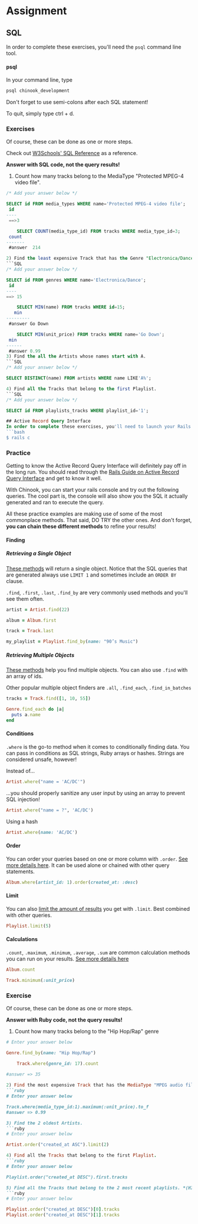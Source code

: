 # Assignment

## SQL
In order to complete these exercises, you'll need the `psql` command line tool.

#### psql

In your command line, type
```bash
psql chinook_development
```
Don't forget to use semi-colons after each SQL statement!

To quit, simply type ctrl + d.

### Exercises

Of course, these can be done as one or more steps.

Check out [W3Schools' SQL Reference](http://www.w3schools.com/sql/sql_syntax.asp) as a reference.

**Answer with SQL code, not the query results!**

1) Count how many tracks belong to the MediaType "Protected MPEG-4 video file".
```SQL
/* Add your answer below */

SELECT id FROM media_types WHERE name='Protected MPEG-4 video file';
 id 
----
 ==>3

	SELECT COUNT(media_type_id) FROM tracks WHERE media_type_id=3;
 count 
-------
 #answer  214

2) Find the least expensive Track that has the Genre "Electronica/Dance".
```SQL
/* Add your answer below */

SELECT id FROM genres WHERE name='Electronica/Dance';
 id 
----
==> 15

	SELECT MIN(name) FROM tracks WHERE id=15;
   min   
---------
 #answer Go Down

	SELECT MIN(unit_price) FROM tracks WHERE name='Go Down';
 min  
------
 #answer 0.99
3) Find the all the Artists whose names start with A.
```SQL
/* Add your answer below */

SELECT DISTINCT(name) FROM artists WHERE name LIKE'A%';

4) Find all the Tracks that belong to the first Playlist.
```SQL
/* Add your answer below */

SELECT id FROM playlists_tracks WHERE playlist_id='1';

## Active Record Query Interface
In order to complete these exercises, you'll need to launch your Rails console with
```bash
$ rails c
```

### Practice

Getting to know the Active Record Query Interface will definitely pay off in the long run. You should read through the [Rails Guide on Active Record Query Interface](http://guides.rubyonrails.org/active_record_querying.html)  and get to know it well.

With Chinook, you can start your rails console and try out the following queries. The cool part is, the console will also show you the SQL it actually generated and ran to execute the query.

All these practice examples are making use of some of the most commonplace methods. That said, DO TRY the other ones. And don't forget, **you can chain these different methods** to refine your results!

#### Finding
##### Retrieving a Single Object
[These methods](http://guides.rubyonrails.org/active_record_querying.html#retrieving-a-single-object) will return a single object. Notice that the SQL queries that are generated always use `LIMIT 1` and sometimes include an `ORDER BY` clause.

`.find`, `.first`, `.last`, `.find_by` are very commonly used methods and you'll see them often.

```ruby
artist = Artist.find(22)
```
```ruby
album = Album.first
```
```ruby
track = Track.last
```
```ruby
my_playlist = Playlist.find_by(name: "90’s Music")
```

##### Retrieving Multiple Objects
[These methods](http://guides.rubyonrails.org/active_record_querying.html#retrieving-multiple-objects) help you find multiple objects. You can also use `.find` with an array of ids.

Other popular multiple object finders are `.all`, `.find_each`, `.find_in_batches`

```ruby
tracks = Track.find([1, 10, 55])
```
```ruby
Genre.find_each do |a|
  puts a.name
end
```

#### Conditions
`.where` is the go-to method when it comes to conditionally finding data. You can pass in conditions as SQL strings, Ruby arrays or hashes. Strings are considered unsafe, however!

Instead of...
```ruby
Artist.where("name = 'AC/DC'")
```
...you should properly sanitize any user input by using an array to prevent SQL injection!
```ruby
Artist.where("name = ?", 'AC/DC')
```

Using a hash
```ruby
Artist.where(name: 'AC/DC')
```

#### Order
You can order your queries based on one or more column with `.order`. [See more details here](http://guides.rubyonrails.org/active_record_querying.html#ordering). It can be used alone or chained with other query statements.

```ruby
Album.where(artist_id: 1).order(created_at: :desc)
```

#### Limit
You can also [limit the amount of results](http://guides.rubyonrails.org/active_record_querying.html#limit-and-offset) you get with `.limit`. Best combined with other queries.

```ruby
Playlist.limit(5)
```

#### Calculations
`.count`, `.maximum`, `.minimum`, `.average`, `.sum` are common calculation methods you can run on your results. [See more details here](http://guides.rubyonrails.org/active_record_querying.html#calculations)

```ruby
Album.count
```

```ruby
Track.minimum(:unit_price)
```

### Exercise
Of course, these can be done as one or more steps.

**Answer with Ruby code, not the query results!**

1) Count how many tracks belong to the "Hip Hop/Rap" genre
```ruby
# Enter your answer below

Genre.find_by(name: "Hip Hop/Rap")

	Track.where(genre_id: 17).count
   
#answer => 35

2) Find the most expensive Track that has the MediaType "MPEG audio file".
```ruby
# Enter your answer below

Track.where(media_type_id:1).maximum(:unit_price).to_f            
#answer => 0.99

3) Find the 2 oldest Artists.
```ruby
# Enter your answer below

Artist.order("created_at ASC").limit(2)

4) Find all the Tracks that belong to the first Playlist.
```ruby
# Enter your answer below

Playlist.order("created_at DESC").first.tracks

5) Find all the Tracks that belong to the 2 most recent playlists. *(HINT: This takes at least two ActiveRecord queries)*
```ruby
# Enter your answer below

Playlist.order("created_at DESC")[0].tracks
Playlist.order("created_at DESC")[1].tracks

